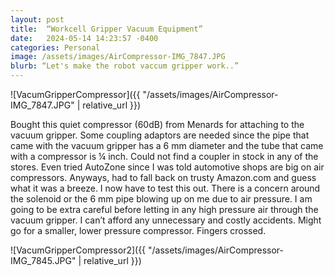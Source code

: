 ```yaml
---
layout: post
title:  “Workcell Gripper Vacuum Equipment”
date:   2024-05-14 14:23:57 -0400
categories: Personal
image: /assets/images/AirCompressor-IMG_7847.JPG
blurb: “Let's make the robot vaccum gripper work..”
---
```

![VacumGripperCompressor]({{ "/assets/images/AirCompressor-IMG_7847.JPG" | relative_url }})  

Bought this quiet compressor (60dB) from Menards for attaching to the vacuum gripper. Some coupling adaptors are needed since the pipe that came with the vacuum gripper has a 6 mm diameter and the tube that came with a compressor is ¼ inch. Could not find a coupler in stock in any of the stores. Even tried AutoZone since I was told automotive shops are big on air compressors.
Anyways, had to fall back on trusty Amazon.com and guess what it was a breeze. I now have to test this out. There is a concern around the solenoid or the 6 mm pipe blowing up on me due to air pressure. I am going to be extra careful before letting in any high pressure air through the vacuum gripper. I can’t afford any unnecessary and costly accidents. Might go for a smaller, lower pressure compressor. Fingers crossed.  

![VacumGripperCompressor2]({{ "/assets/images/AirCompressor-IMG_7845.JPG" | relative_url }})
